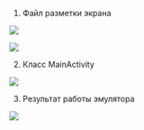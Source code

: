 1. Файл разметки экрана

![]([/home/slayder/.var/app/com.github.marktext.marktext/config/marktext/images/2024-10-20-20-44-10-1-1.%20Файл%20разметки%20экрана.png](https://github.com/Slayder12/edit_text_button_on_click/blob/main/Screenshots/1-1.%20%D0%A4%D0%B0%D0%B9%D0%BB%20%D1%80%D0%B0%D0%B7%D0%BC%D0%B5%D1%82%D0%BA%D0%B8%20%D1%8D%D0%BA%D1%80%D0%B0%D0%BD%D0%B0.png))

![](/home/slayder/.var/app/com.github.marktext.marktext/config/marktext/images/2024-10-20-20-45-20-1-2.%20Файл%20разметки%20экрана.png)

2. Класс MainActivity

![](/home/slayder/.var/app/com.github.marktext.marktext/config/marktext/images/2024-10-20-20-47-25-2.%20Класс%20MainActivity.png)

3. Результат работы эмулятора

![](/home/slayder/.var/app/com.github.marktext.marktext/config/marktext/images/2024-10-20-20-47-59-3.%20Результат%20работы%20эмулятора.png)

